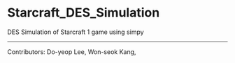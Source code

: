 # Starcraft_DES_Simulation
DES Simulation of Starcraft 1 game using simpy

----------
Contributors: Do-yeop Lee, Won-seok Kang, 
